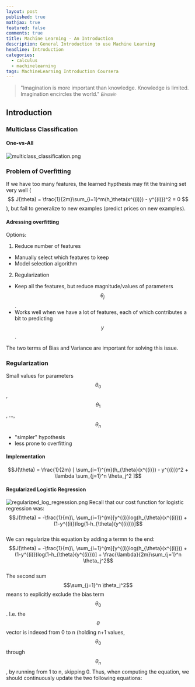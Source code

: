 ```yaml
---
layout: post
published: true
mathjax: true
featured: false
comments: true
title: Machine Learning - An Introduction
description: General Introduction to use Machine Learning
headline: Introduction
categories:
  - calculus
  - machinelearning
tags: MachineLearning Introduction Coursera
---
```

>&quot;Imagination is more important than knowledge. Knowledge is limited. Imagination encircles the world.&quot;
><small><cite title="Einstein">Einstein</cite></small>

## Introduction

### Multiclass Classification

#### One-vs-All
![multiclass_classification.png]({{site.baseurl}}/images/posts/multiclass_classification.png)

### Problem of Overfitting
If we have too many features, the learned hypthesis may fit the training set very well ( $$ J(\theta) = \frac{1}{2m}\sum_{i=1}^m(h_\theta(x^{(i)}) - y^{(i)})^2 = 0 $$ ), but fail to generalize to new examples (predict prices on new examples).

#### Adressing overfitting
Options:
1. Reduce number of features
  - Manually select which features to keep 
  - Model selection algorithm
2. Regularization
  - Keep all the features, but reduce magnitude/values of parameters $$\theta_j$$.
  - Works well when we have a lot of features, each of which contributes a bit to predicting $$y$$.

The two terms of Bias and Variance are important for solving this issue.

### Regularization
Small values for parameters $$\theta_0$$, $$\theta_1$$, ..., $$\theta_n$$
  - "simpler" hypothesis
  - less prone to overfitting

#### Implementation
$$J(\theta) = \frac{1}{2m} [ \sum_{i=1}^{m}(h_{\theta}(x^{(i)}) - y^{(i)})^2 + \lambda \sum_{j=1}^n \theta_j^2 ]$$


#### Regularized Logistic Regression
![regularized_log_regression.png]({{site.baseurl}}/images/posts/MachineLearning_AnIntroduction/regularized_log_regression.png)
Recall that our cost function for logistic regression was:
$$J(\theta) = -\frac{1}{m}\, \sum_{i=1}^{m}[y^{(i)}log(h_{\theta}(x^{(i)})) + (1-y^{(i)})log(1-h_{\theta}(y^{(i)}))]$$ <br>
We can regularize this equation by adding a termn to the end:
$$J(\theta) = -\frac{1}{m}\, \sum_{i=1}^{m}[y^{(i)}log(h_{\theta}(x^{(i)})) + (1-y^{(i)})log(1-h_{\theta}(y^{(i)}))] + \frac{\lambda}{2m}\sum_{j=1}^n \theta_j^2$$ <br>
The second sum $$\sum_{j=1}^n \theta_j^2$$ means to explicitly exclude the bias term $$\theta_0$$. I.e. the $$\theta$$ vector is indexed from 0 to n (holding n+1 values, $$\theta_0$$ through $$\theta_n$$, by running from 1 to n, skipping 0. Thus, when computing the equation, we should continuously update the two following equations:


